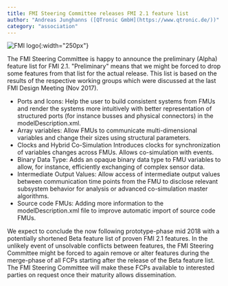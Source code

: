 ```yaml
---
title: FMI Steering Committee releases FMI 2.1 feature list
author: "Andreas Junghanns ([QTronic GmbH](https://www.qtronic.de/))"
category: "association"
---
```


![FMI logo](http://fmi-standard.org/assets/img/fmi-logo.svg "FMI image"){:width="250px"}

The FMI Steering Committee is happy to announce the preliminary (Alpha) feature list for FMI 2.1. "Preliminary" means that we might be forced to drop some features from that list for the actual release. This list is based on the results of the respective working groups which were discussed at the last FMI Design Meeting (Nov 2017).

 -  Ports and Icons:
    Help the user to build consistent systems from FMUs and render the systems more intuitively with better representation of structured ports (for instance busses and physical connectors) in the modelDescription.xml.
 -  Array variables:
    Allow FMUs to communicate multi-dimensional variables and change their sizes using structural parameters.
 -  Clocks and Hybrid Co-Simulation
    Introduces clocks for synchronization of variables changes across FMUs. Allows co-simulation with events.
 -  Binary Data Type:
    Adds an opaque binary data type to FMU variables to allow, for instance, efficiently exchanging of complex sensor data.
 -  Intermediate Output Values:
    Allow access of intermediate output values between communication time points from the FMU to disclose relevant subsystem behavior for analysis or advanced co-simulation master algorithms.
 -  Source code FMUs:
    Adding more information to the modelDescription.xml file to improve automatic import of source code FMUs.

We expect to conclude the now following prototype-phase mid 2018 with a potentially shortened Beta feature list of proven FMI 2.1 features.
In the unlikely event of unsolvable conflicts between features, the FMI Steering Committee might be forced to again remove or alter
features during the merge-phase of all FCPs starting after the release of the Beta feature list.
The FMI Steering Committee will make these FCPs available to interested parties on request once their maturity allows dissemination. 
